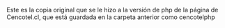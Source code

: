Este es la copia original que se le hizo a la versión de php de la página de Cencotel.cl, que está guardada en la carpeta anterior como cencotelphp
